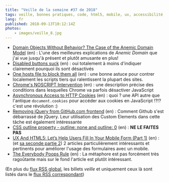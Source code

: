 ```yaml
---
title: "Veille de la semaine #37 de 2018"
tags: veille, bonnes pratiques, code, html5, mobile, ux, accessibilité, css, github, web components, cookie, http, javascript, chrome, performances, truc, html, domain driven design
lang: fr
published: 2018-09-13T10:12:14Z
photos:
    - images/veille_8.jpg
---
```

* [Domain Objects Without Behavior? The Case of the Anemic Domain Model](https://web-techno.net/anemic-domain-model/) (en)&nbsp;: L'une des meilleures explications de *Anemic Domain* que j'ai vue jusqu'à présent et plutôt amusante en plus!
* [Disabled buttons suck](https://axesslab.com/disabled-buttons-suck/?mc_cid=e96078d9b1&mc_eid=cc964d9825) (en)&nbsp;: oui totalement à moins d'indiquer clairement pourquoi ils sont désactivés
* [One hosts file to block them all](https://borisschapira.com/2018/09/one-host-file-to-block-them-all/) (en)&nbsp;: une bonne astuce pour contrer localement les scripts tiers qui ralentissent la plupart des sites. 
* [Chrome's NOSCRIPT Intervention](https://timkadlec.com/remembers/2018-09-06-chromes-noscript-intervention/) (en)&nbsp;: une description précise des conditions dans lesquelles Chrome va parfois désactiver JavaScript
* [Asynchronous Access to HTTP Cookies](https://developers.google.com/web/updates/2018/09/asynchronous-access-to-http-cookies) (en)&nbsp;: quoi ? une API autre que l'antique `document.cookies` pour accéder aux cookies en JavaScript !?!? c'est une révolution :)
* [Removing jQuery from GitHub.com frontend](https://githubengineering.com/removing-jquery-from-github-frontend/) (en)&nbsp;: Comment Github s'est débarrassé de jQuery. Leur utilisation des Custom Elements dans cette tâche est également intéressante
* [CSS outline property - outline: none and outline: 0](http://www.outlinenone.com/) (en)&nbsp;: **NE LE FAITES PAS**
* [UX And HTML5: Let’s Help Users Fill In Your Mobile Form (Part 1)](https://www.smashingmagazine.com/2018/08/ux-html5-mobile-form-part-1/) (en)&nbsp;: (et [sa seconde partie 2](https://www.smashingmagazine.com/2018/08/ux-html5-mobile-form-part-2/)) 2 articles particulièrement intéressants et pertinents pour améliorer l'usage des formulaires avec un mobile.
* [The Everybody Poops Rule](http://rosstuck.com/the-everybody-poops-rule) (en)&nbsp;: La métaphore est pas forcément très ragoûtante mais sur le fond l'article est plutôt intéressant.


(En plus du [flux RSS global](/rss.xml), les billets *veille*
et uniquement ceux là sont listés dans le [flux RSS correspondant](/rss/veille.xml))
